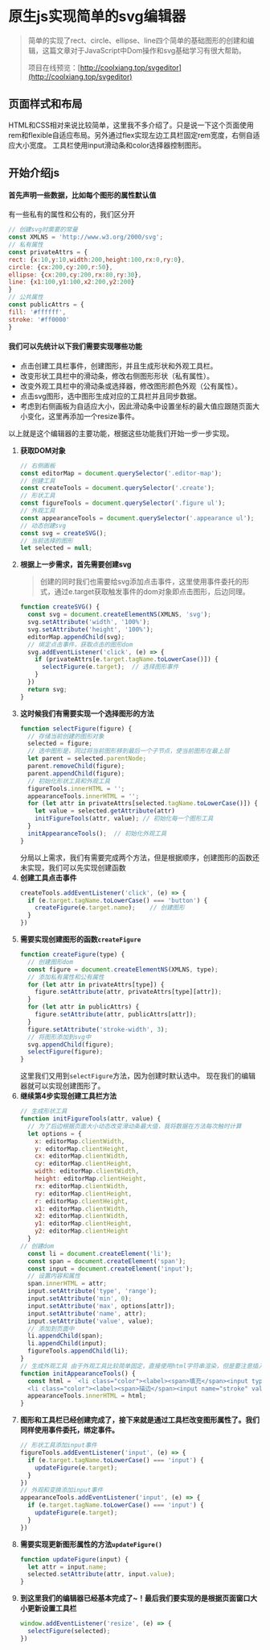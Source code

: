 # 原生js实现简单的svg编辑器
> 简单的实现了rect、circle、ellipse、line四个简单的基础图形的创建和编辑，这篇文章对于JavaScript中Dom操作和svg基础学习有很大帮助。
> 
> 项目在线预览：[http://coolxiang.top/svgeditor](http://coolxiang.top/svgeditor)

## 页面样式和布局
HTML和CSS相对来说比较简单，这里我不多介绍了。只是说一下这个页面使用rem和flexible自适应布局。另外通过flex实现左边工具栏固定rem宽度，右侧自适应大小宽度。
工具栏使用input滑动条和color选择器控制图形。
## 开始介绍js
#### 首先声明一些数据，比如每个图形的属性默认值
有一些私有的属性和公有的，我们区分开
```js
// 创建svg时需要的常量
const XMLNS = 'http://www.w3.org/2000/svg';
// 私有属性
const privateAttrs = {
rect: {x:10,y:10,width:200,height:100,rx:0,ry:0},
circle: {cx:200,cy:200,r:50},
ellipse: {cx:200,cy:200,rx:80,ry:30},
line: {x1:100,y1:100,x2:200,y2:200}
}
// 公共属性
const publicAttrs = {
fill: '#ffffff',
stroke: '#ff0000'
}
```
#### 我们可以先统计以下我们需要实现哪些功能
* 点击创建工具栏事件，创建图形，并且生成形状和外观工具栏。
* 改变形状工具栏中的滑动条，修改右侧图形形状（私有属性）。
* 改变外观工具栏中的滑动条或选择器，修改图形颜色外观（公有属性）。
* 点击svg图形，选中图形生成对应的工具栏并且同步数据。
* 考虑到右侧画板为自适应大小，因此滑动条中设置坐标的最大值应跟随页面大小变化，这里再添加一个resize事件。

以上就是这个编辑器的主要功能，根据这些功能我们开始一步一步实现。
1. **获取DOM对象**
	```js
	// 右侧画板
	const editorMap = document.querySelector('.editor-map');
	// 创建工具
	const createTools = document.querySelector('.create');
	// 形状工具
	const figureTools = document.querySelector('.figure ul');
	// 外观工具
	const appearanceTools = document.querySelector('.appearance ul');
	// 动态创建svg
	const svg = createSVG();
	// 当前选择的图形
	let selected = null;
	```
2. **根据上一步需求，首先需要创建svg**
	>创建的同时我们也需要给svg添加点击事件，这里使用事件委托的形式，通过e.target获取触发事件的dom对象即点击图形，后边同理。
	```js
	function createSVG() {
	  const svg = document.createElementNS(XMLNS, 'svg');
	  svg.setAttribute('width', '100%');
	  svg.setAttribute('height', '100%');
	  editorMap.appendChild(svg);
	  // 绑定点击事件，获取点击的图形dom
	  svg.addEventListener('click', (e) => {
	    if (privateAttrs[e.target.tagName.toLowerCase()]) {
	      selectFigure(e.target);  // 选择图形事件
	    }
	  })
	  return svg;
	}
	```
3. **这时候我们有需要实现一个选择图形的方法**
	```js
	function selectFigure(figure) {
	  // 存储当前创建的图形对象
	  selected = figure;
	  // 选中图形是，同过将当前图形移到最后一个子节点，使当前图形在最上层
	  let parent = selected.parentNode;
	  parent.removeChild(figure);
	  parent.appendChild(figure);
	  // 初始化形状工具和外观工具
	  figureTools.innerHTML = '';
	  appearanceTools.innerHTML = '';
	  for (let attr in privateAttrs[selected.tagName.toLowerCase()]) {
	    let value = selected.getAttribute(attr)
	    initFigureTools(attr, value); // 初始化每一个图形工具
	  }
	  initAppearanceTools();  // 初始化外观工具
	}
	```
	分局以上需求，我们有需要完成两个方法，但是根据顺序，创建图形的函数还未实现，我们可以先实现创建函数
4. **创建工具点击事件**
	```js
	createTools.addEventListener('click', (e) => {
	  if (e.target.tagName.toLowerCase() === 'button') {
	    createFigure(e.target.name);	// 创建图形
	  }
	})
	```
5. **需要实现创建图形的函数`createFigure`**
	```js
	function createFigure(type) {
	  // 创建图形dom
	  const figure = document.createElementNS(XMLNS, type);
	  // 添加私有属性和公有属性
	  for (let attr in privateAttrs[type]) {
	    figure.setAttribute(attr, privateAttrs[type][attr]);
	  }
	  for (let attr in publicAttrs) {
	    figure.setAttribute(attr, publicAttrs[attr]);
	  }
	  figure.setAttribute('stroke-width', 3);
	  // 将图形添加到svg中
	  svg.appendChild(figure);
	  selectFigure(figure);
	}
	```
	这里我们又用到`selectFigure`方法，因为创建时默认选中。
	现在我们的编辑器就可以实现创建图形了。
6. **继续第4步实现创建工具栏方法**
	```js
	// 生成形状工具
	function initFigureTools(attr, value) {
	  // 为了后边根据页面大小动态改变滑动条最大值，我将数据在方法每次触时计算
	  let options = {
	    x: editorMap.clientWidth,
	    y: editorMap.clientHeight,
	    cx: editorMap.clientWidth,
	    cy: editorMap.clientHeight,
	    width: editorMap.clientWidth,
	    height: editorMap.clientHeight,
	    rx: editorMap.clientWidth,
	    ry: editorMap.clientHeight,
	    r: editorMap.clientHeight,
	    x1: editorMap.clientWidth,
	    x2: editorMap.clientWidth,
	    y1: editorMap.clientHeight,
	    y2: editorMap.clientHeight
	  }
  	// 创建dom
	  const li = document.createElement('li');
	  const span = document.createElement('span');
	  const input = document.createElement('input');
	  // 设置内容和属性
	  span.innerHTML = attr;
	  input.setAttribute('type', 'range');
	  input.setAttribute('min', 0);
	  input.setAttribute('max', options[attr]);
	  input.setAttribute('name', attr);
	  input.setAttribute('value', value);
	  // 添加到页面中
	  li.appendChild(span);
	  li.appendChild(input);
	  figureTools.appendChild(li);
	}
	// 生成外观工具 由于外观工具比较简单固定，直接使用html字符串渲染，但是要注意插入当前选择图形的数据
	function initAppearanceTools() {
	  const html = `<li class="color"><label><span>填充</span><input type="color" value="${selected.getAttribute('fill') || publicAttrs.fill}" name="fill"></label></li>
	  <li class="color"><label><span>描边</span><input name="stroke" value="${selected.getAttribute('stroke') || publicAttrs.stroke}" type="color"></label><input type="range" value="${selected.getAttribute('stroke-width') || 1}" min="0" max="50" name="stroke-width"></li>`
	  appearanceTools.innerHTML = html;
	}
	```
7. **图形和工具栏已经创建完成了，接下来就是通过工具栏改变图形属性了。我们同样使用事件委托，绑定事件。**
	```js
	// 形状工具添加input事件
	figureTools.addEventListener('input', (e) => {
	  if (e.target.tagName.toLowerCase() === 'input') {
	    updateFigure(e.target);
	  }
	})
	// 外观和变换添加input事件
	appearanceTools.addEventListener('input', (e) => {
	  if (e.target.tagName.toLowerCase() === 'input') {
	    updateFigure(e.target);
	  }
	})
	```
8. **需要实现更新图形属性的方法`updateFigure()`**
	```js
	function updateFigure(input) {
	  let attr = input.name;
	  selected.setAttribute(attr, input.value);
	}
	```
9. **到这里我们的编辑器已经基本完成了~！最后我们要实现的是根据页面窗口大小更新设置工具栏**
	```js
	window.addEventListener('resize', (e) => {
	  selectFigure(selected);
	})
	```